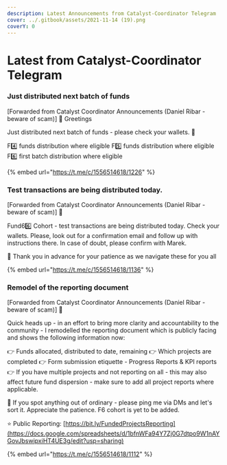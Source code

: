 ```yaml
---
description: Latest Announcements from Catalyst-Coordinator Telegram
cover: ../.gitbook/assets/2021-11-14 (19).png
coverY: 0
---
```


# Latest from Catalyst-Coordinator Telegram

### Just distributed next batch of funds

\[Forwarded from Catalyst Coordinator Announcements (Daniel Ribar - beware of scam)] 👋 Greetings

Just distributed next batch of funds - please check your wallets. 👛

F4️⃣ funds distribution where eligible F5️⃣ funds distribution where eligible F6️⃣ first batch distribution where eligible

{% embed url="https://t.me/c/1556514618/1226" %}

### Test transactions are being distributed today.

\[Forwarded from Catalyst Coordinator Announcements (Daniel Ribar - beware of scam)] 👋

Fund66️⃣ Cohort - test transactions are being distributed today. Check your wallets. Please, look out for a confirmation email and follow up with instructions there. In case of doubt, please confirm with Marek.

🤩 Thank you in advance for your patience as we navigate these for you all

{% embed url="https://t.me/c/1556514618/1136" %}

### Remodel of the reporting document

\[Forwarded from Catalyst Coordinator Announcements (Daniel Ribar - beware of scam)] 🥁

Quick heads up - in an effort to bring more clarity and accountability to the community - I remodelled the reporting document which is publicly facing and shows the following information now:

👉 Funds allocated, distributed to date, remaining 👉 Which projects are completed 👉 Form submission etiquette - Progress Reports & KPI reports 👉 If you have multiple projects and not reporting on all - this may also affect future fund dispersion - make sure to add all project reports where applicable.

👀 If you spot anything out of ordinary - please ping me via DMs and let's sort it. Appreciate the patience. F6 cohort is yet to be added.

⭐️ Public Reporting: [https://bit.ly/FundedProjectsReporting](https://docs.google.com/spreadsheets/d/1bfnWFa94Y7Zj0G7dtpo9W1nAYGovJbswipxiHT4UE3g/edit?usp=sharing)

{% embed url="https://t.me/c/1556514618/1112" %}

